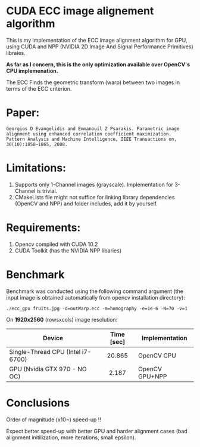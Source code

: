 # CUDA ECC image alignement algorithm

This is my implementation of the ECC image alignment algorithm for GPU, using CUDA and NPP (NVIDIA 2D Image And Signal Performance Primitives) libraies. 

**As far as I concern, this is the only optimization available over OpenCV's CPU implemenation.**

The ECC Finds the geometric transform (warp) between two images in terms of the ECC criterion.

# Paper:
```
Georgios D Evangelidis and Emmanouil Z Psarakis. Parametric image alignment using enhanced correlation coefficient maximization.
Pattern Analysis and Machine Intelligence, IEEE Transactions on, 30(10):1858–1865, 2008.
```
# Limitations: 
1) Supports only 1-Channel images (grayscale). Implementation for 3-Channel is trivial. 
2) CMakeLists file might not suffice for linking library dependencies (OpenCV and NPP) and folder includes, add it by yourself.

# Requirements:
1) Opencv compiled with CUDA 10.2
2) CUDA Toolkit (has the NVIDIA NPP libaries) 

# Benchmark

Benchmark was conducted using the following command argument (the input image is obtained automatically from opencv installation directory):
```
./ecc_gpu fruits.jpg -o=outWarp.ecc -m=homography -e=1e-6 -N=70 -v=1
```
On **1920x2560** (rowsxcols) image resolution:

| Device        | Time [sec]           | Implementation |
| ------------- |:-------------:| ------------- |
| Single-Thread CPU (Intel i7-6700)      | 20.865 | OpenCV CPU
| GPU (Nvidia GTX 970 - NO OC)      | 2.187      |  OpenCV GPU+NPP

# Conclusions

Order of magnitude (x10~) speed-up !!

Expect better speed-up with better GPU and harder alignment cases (bad alignment initilization, more iterations, small epsilon).

